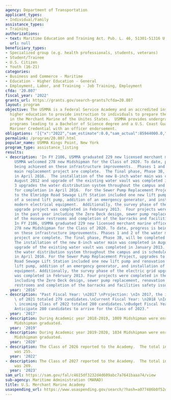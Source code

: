 ```yaml
---
agency: Department of Transportation
applicant_types:
- Individual/Family
assistance_types:
- Training
authorizations:
- text: Maritime Education and Training Act. Pub. L. 46, 51301-51316 U.S.C.
  url: null
beneficiary_types:
- Specialized group (e.g. health professionals, students, veterans)
- Student/Trainee
- U.S. Citizen
- Youth (16-21)
categories:
- Business and Commerce - Maritime
- Education - Higher Education - General
- Employment, Labor, and Training - Job Training, Employment
cfda: '20.807'
fiscal_year: '2022'
grants_url: https://grants.gov/search-grants?cfda=20.807
layout: program
objective: The USMMA is a Federal Service Academy and an accredited institution of
  higher education to provide instruction to individuals to prepare them for service
  in the Merchant Marine of the Unites States.  USMMA provides undergraduate educational
  programs leading to a Bachelor of Science degree and a U.S. Coast Guard (USCG) Merchant
  Mariner Credential with an officer endorsement.
obligations: '[{"x":"2022","sam_estimate":0.0,"sam_actual":85944000.0,"usa_spending_actual":80000.0},{"x":"2023","sam_estimate":87848000.0,"sam_actual":0.0,"usa_spending_actual":40000.0},{"x":"2024","sam_estimate":103500000.0,"sam_actual":0.0,"usa_spending_actual":29989.8}]'
permalink: /program/20.807.html
popular_name: USMMA Kings Point, New York
program_type: assistance_listing
results:
- description: 'In FY 2106, USMMA graduated 229 new licensed merchant marine officer.
    USMMA welcomed 278 new Midshipman for the Class of 2020. To date, progress is
    being achieved on these infrastructure improvements.  Phases 1 and 2 of the water
    main replacement project are complete.  The final phase, Phase 3B, will be completed
    in April 2016.  The installation of the new 8-inch water main was completed in
    August 2012 and upgrade of the existing water vault was completed in January 2013.  Phase
    3 upgrades the water distribution system throughout the campus and is scheduled
    for completion in April 2016.  For the Sewer Pump Replacement Project, upgrades
    to the Elmridge Road Sewage Lift Station included one new lift pump and renovation
    of a second lift pump, addition of an emergency generator, and installation of
    modern electrical equipment.  Additionally, the survey phase of the electric grid
    upgrade project was completed in February 2013.  Four projects were completed
    in the past year including the Zero Deck design, sewer pump replacement, renovation
    of the museum restrooms and completion of the barracks and facilities safety issues.
    In FY 2106, USMMA graduated 229 new licensed merchant marine officer. USMMA welcomed
    278 new Midshipman for the Class of 2020. To date, progress is being achieved
    on these infrastructure improvements. Phases 1 and 2 of the water main replacement
    project are complete. The final phase, Phase 3B, will be completed in April 2016.
    The installation of the new 8-inch water main was completed in August 2012 and
    upgrade of the existing water vault was completed in January 2013. Phase 3 upgrades
    the water distribution system throughout the campus and is scheduled for completion
    in April 2016. For the Sewer Pump Replacement Project, upgrades to the Elmridge
    Road Sewage Lift Station included one new lift pump and renovation of a second
    lift pump, addition of an emergency generator, and installation of modern electrical
    equipment. Additionally, the survey phase of the electric grid upgrade project
    was completed in February 2013. Four projects were completed in the past year
    including the Zero Deck design, sewer pump replacement, renovation of the museum
    restrooms and completion of the barracks and facilities safety issues. '
  year: '2016'
- description: "Past Fiscal Year: \n2017 \nProjection: \nIn 2017, the incoming Class\
    \ of 2021 totaled 279 candidates.\nCurrent Fiscal Year: \n2018 \nIn 2018, the\
    \ incoming Class of 2022 totaled 280 candidates.\nBudget Fiscal Year: \n2019 \n\
    Anticipate 280 candidates to arrive for the Class of 2023."
  year: '2017'
- description: During Academic year 2018-2019, 1009 Midshipman were enrolled and 200
    Midshipman graduated.
  year: '2019'
- description: During Academic year 2019-2020, 1034 Midshipman were enrolled and 210
    Midshipman graduated.
  year: '2020'
- description: The Class of 2026 reported to the Academy.  The total incoming class
    was 255.
  year: '2022'
- description: The Class of 2027 reported to the Academy.  The total incoming class
    was 269.
  year: '2023'
sam_url: https://sam.gov/fal/c4615df3232d4d609abc7a7641baaa74/view
sub-agency: Maritime Administration (MARAD)
title: U.S. Merchant Marine Academy
usaspending_url: https://www.usaspending.gov/search/?hash=a077486b0f52d89633d1c0646479db61
---
```

